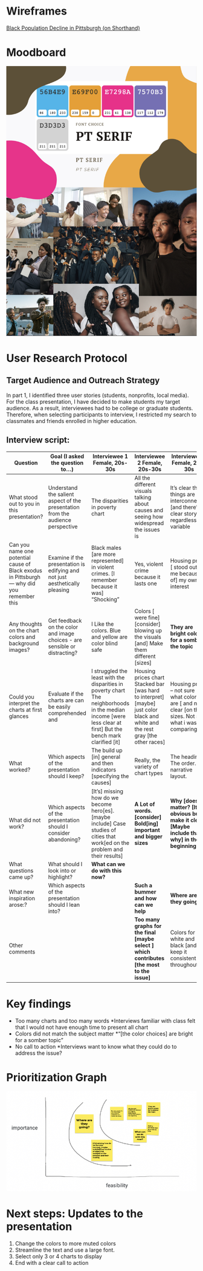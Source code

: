 # Wireframes 
[Black Population Decline in Pittsburgh (on Shorthand)](https://preview.shorthand.com/nio5qGkw7Ke63hXs)

# Moodboard 
![Alt text](IMG_4082.jpg)

# User Research Protocol 
## Target Audience and Outreach Strategy

In part 1, I identified three user stories (students, nonprofits, local media). For the class presentation, I have decided to make students my target audience. As a result, interviewees had to be college or graduate students. Therefore,  when selecting participants to interview, I restricted my search to classmates and friends enrolled in higher education. 

## Interview script: 
| Question                                                                                    | Goal (I asked the question to…)                                                  | Interviewee 1  Female, 20s-30s                                                                                                                                      | Interviewee 2 Female, 20s-30s                                                                                                        | Interviewee 3 Female, 20s-30s                                                                                |
|---------------------------------------------------------------------------------------------|----------------------------------------------------------------------------------|---------------------------------------------------------------------------------------------------------------------------------------------------------------------|--------------------------------------------------------------------------------------------------------------------------------------|--------------------------------------------------------------------------------------------------------------|
| What stood out to you in this presentation?                                                 | Understand the salient aspect of the presentation from the audience perspective  | The disparities in poverty chart                                                                                                                                    | All the different visuals talking about causes and seeing how widespread the issues is                                               | It’s clear that things are interconnected [and there’s a] clear story regardless  of variable                |
| Can you name one potential cause of Black exodus in Pittsburgh — why did you remember this  | Examine if the presentation is edifying and not just aesthetically pleasing      | Black males [are more represented] in violent crimes. [I remember because it was] “Shocking”                                                                        | Yes, violent crime because it lasts one                                                                                              | Housing prices [ stood out to me because of] my own interest                                                 |
| Any thoughts on the chart colors and background images?                                     | Get feedback on the color and image choices - are sensible or distracting?       | I Like the colors.  Blue and yellow are  color blind safe                                                                                                           | Colors [ were fine]  [consider] blowing  up the visuals [and] Make  them different [sizes]                                           | **They are bright colors for a somber the topic**                                                            |
| Could you interpret the charts at first glances                                             | Evaluate if the charts are can be easily comprehended and                        | I struggled the least  with the disparities in poverty chart  The neighborhoods in the median income [were less clear at first] But the bench mark clarified [it]   | Housing prices chart Stacked bar [was hard to interpret]  [maybe]  just color black and white and the rest gray [the other races]    | Housing prices – not sure what  colors are [ and not] clear [on the] sizes.   Not sure what i was comparing  |
| What worked?                                                                                | Which aspects of the presentation should I keep?                                 | The build up  [in] general and then indicators [specifying the causes]                                                                                              | Really, the variety of chart types                                                                                                   | The headings.  The order. The narrative layout.                                                              |
| What did not work?                                                                          | Which aspects of the presentation should I consider abandoning?                  | [It’s] missing how do we become hero[es]. [maybe include] Case studies of cities that work[ed on the problem and their results]                                     | **A Lot of words. [consider] Bold[ing]  important and bigger sizes**                                                                 | **Why [does] it matter? [It’s obvious but make it clear][Maybe include that why] in the beginning**          |
| What questions came up?                                                                     | What  should I look into or highlight?                                           | **What can we do with this now?**                                                                                                                                   |                                                                                                                                      |                                                                                                              |
| What new inspiration arose:?                                                                | Which aspects of the presentation should I lean into?                            |                                                                                                                                                                     | **Such a bummer and how can we help**                                                                                                | **Where are they going?**                                                                                    |
| Other comments                                                                              |                                                                                  |                                                                                                                                                                     | **Too many graphs for the final [maybe select ] which contributes [the most to the issue]**                                          | Colors for white  and black [and keep it consistent throughout]                                              |


# Key findings 
- Too many charts and too many words
*Interviews familiar with class felt that I would not have enough time to present all chart 
- Colors did not match the subject matter 
*“[the color choices]  are bright for a somber topic”
- No call to action
*Interviews want to know what they could do to address the issue? 

# Prioritization Graph 
![alt text](IMG_4085.jpg)

# Next steps: Updates to the presentation
1. Change the colors to more muted colors
2. Streamline the text and use a large font. 
3. Select only 3 or 4 charts to display 
4. End with a clear call to action
